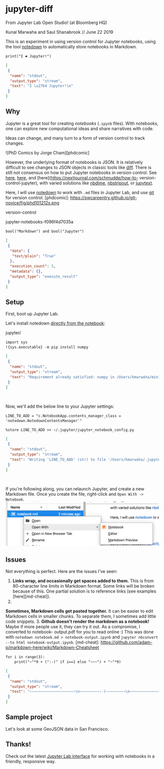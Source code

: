 # jupyter-diff

From Jupyter Lab Open Studio! (at Bloomberg HQ)

Kunal Marwaha
and Saul
Shanabrook // June 22 2019

This is an experiment in using version
control for Jupyter notebooks, using the
tool
[notedown](https://github.com/aaren/notedown) to automatically store
notebooks
in Markdown.

```{.python .input  n=2}
print("I ❤ Jupyter!")
```

```{.json .output n=2}
[
 {
  "name": "stdout",
  "output_type": "stream",
  "text": "I \u2764 Jupyter!\n"
 }
]
```

## Why

Jupyter is a great tool for creating *notebooks* (`.ipynb` files). With
notebooks, one can explore new computational ideas and share narratives with
code. 

Ideas can change, and many turn to a form of version control to track
changes.

![PhD Comics by Jorge Cham][phdcomic]

However, the underlying format
of notebooks is
JSON. It is relatively difficult to see changes to JSON objects
in classic tools
like [diff](http://man7.org/linux/man-pages/man1/diff.1.html).
There is still
not consensus on how to put Jupyter notebooks in version control.
See
[here][j1], 
[here][j2],
and [here](https://nextjournal.com/schmudde/how-to-
version-control-jupyter),
with varied solutions like
[nbdime](https://nbdime.readthedocs.io/en/latest/),
[nbstripout](https://github.com/kynan/nbstripout), or
[jupytext](https://github.com/mwouts/jupytext). 

Here, I will use
[notedown](https://github.com/aaren/notedown) to work with `.md` files in
Jupyter Lab, and use [git](https://git-scm.com/) for version control.
[phdcomic]: https://swcarpentry.github.io/git-novice/fig/phd101212s.png

[j1]:
https://stackoverflow.com/questions/18734739/using-ipython-notebooks-under-
version-control

[j2]: https://towardsdatascience.com/version-control-with-
jupyter-notebooks-f096f4d7035a

```{.python .input  n=5}
bool("Markdown") and bool("Jupyter")
```

```{.json .output n=5}
[
 {
  "data": {
   "text/plain": "True"
  },
  "execution_count": 5,
  "metadata": {},
  "output_type": "execute_result"
 }
]
```

## Setup
First, boot up Jupyter Lab.

Let's install notedown [directly from the
notebook][jakevdp]:

[jakevdp]:
https://jakevdp.github.io/blog/2017/12/05/installing-python-packages-from-
jupyter/

```{.python .input  n=3}
import sys
!{sys.executable} -m pip install numpy
```

```{.json .output n=3}
[
 {
  "name": "stdout",
  "output_type": "stream",
  "text": "Requirement already satisfied: numpy in /Users/kmarwaha/miniconda3/lib/python3.5/site-packages (1.15.1)\n\u001b[33mYou are using pip version 19.0.1, however version 19.1.1 is available.\nYou should consider upgrading via the 'pip install --upgrade pip' command.\u001b[0m\n"
 }
]
```

<br/>

Now, we'll add the below line to your Jupyter settings:

```{.python .input  n=5}
LINE_TO_ADD = "c.NotebookApp.contents_manager_class = 'notedown.NotedownContentsManager'"
```

```{.python .input  n=8}
%store LINE_TO_ADD >> ~/.jupyter/jupyter_notebook_config.py
```

```{.json .output n=8}
[
 {
  "name": "stdout",
  "output_type": "stream",
  "text": "Writing 'LINE_TO_ADD' (str) to file '/Users/kmarwaha/.jupyter/jupyter_notebook_config.py'.\n"
 }
]
```

<br/>

If you're following along, you can relaunch Jupyter, and create a new
Markdown
file. Once you create the file,
right-click and `Open With ->
Notebook`.
!["Open With" image](open-with.png)

## Issues
Not everything is perfect. Here are the issues I've seen:
1. **Links
wrap, and occasionally get spaces added to them.** This is from 80-character
line limits in Markdown format. Some links will be broken because of this. One
partial solution is to reference links (see examples [here][md-cheat]).
2.
**Sometimes, Markdown cells get pasted together.** It can be easier to edit
Markdown cells in smaller chunks. To separate them, I sometimes add little code
snippets.
3. **Github doesn't render the markdown as a notebook!** Maybe if more
people use it, they can try it out. As a compromise, I converted to notebook-
output.pdf for you to read online :) This was done with `notedown notebook.md >
notebook-output.ipynb` and `jupyter nbconvert --to html notebook-output.ipynb`.
[md-cheat]: https://github.com/adam-p/markdown-here/wiki/Markdown-Cheatsheet

```{.python .input  n=25}
for i in range(3):
    print("~"*9 + (":-)" if i==1 else "~~~") + "~"*9)
```

```{.json .output n=25}
[
 {
  "name": "stdout",
  "output_type": "stream",
  "text": "~~~~~~~~~~~~~~~~~~~~~\n~~~~~~~~~:-)~~~~~~~~~\n~~~~~~~~~~~~~~~~~~~~~\n"
 }
]
```

## Sample project
Let's look at some GeoJSON data in San Francisco.

## Thanks!

Check out the latest [Jupyter Lab
interface](https://jupyterlab.readthedocs.io/en/stable/getting_started/overview.html)
for working with notebooks in a friendly, responsive way.
